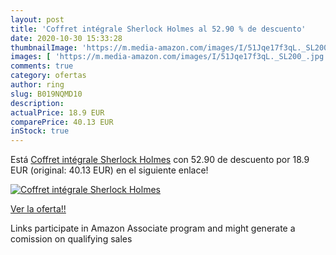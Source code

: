 ```yaml
---
layout: post
title: 'Coffret intégrale Sherlock Holmes al 52.90 % de descuento'
date: 2020-10-30 15:33:28
thumbnailImage: 'https://m.media-amazon.com/images/I/51Jqe17f3qL._SL200_.jpg'
images: [ 'https://m.media-amazon.com/images/I/51Jqe17f3qL._SL200_.jpg' ]
comments: true
category: ofertas
author: ring
slug: B019NQMD10
description:
actualPrice: 18.9 EUR
comparePrice: 40.13 EUR
inStock: true
---
```


Está [Coffret intégrale Sherlock Holmes](https://www.amazon.fr/dp/B019NQMD10/?tag=tolees0d-21) con 52.90 de descuento por 18.9 EUR (original: 40.13 EUR) en el siguiente enlace!

[![Coffret intégrale Sherlock Holmes](https://m.media-amazon.com/images/I/51Jqe17f3qL._SL200_.jpg)](https://www.amazon.fr/dp/B019NQMD10/?tag=tolees0d-21)

[Ver la oferta!!](https://www.amazon.fr/dp/B019NQMD10/?tag=tolees0d-21)

Links participate in Amazon Associate program and might generate a comission on qualifying sales


